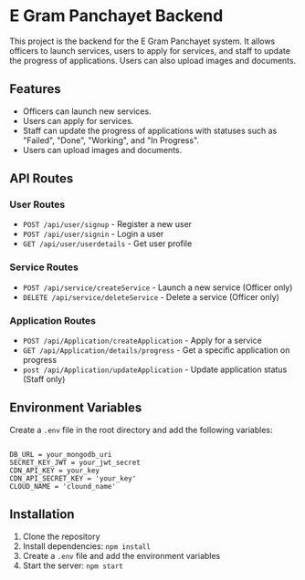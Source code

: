 # E Gram Panchayet Backend

This project is the backend for the E Gram Panchayet system. It allows officers to launch services, users to apply for services, and staff to update the progress of applications. Users can also upload images and documents.

## Features

- Officers can launch new services.
- Users can apply for services.
- Staff can update the progress of applications with statuses such as "Failed", "Done", "Working", and "In Progress".
- Users can upload images and documents.

## API Routes

### User Routes
- `POST /api/user/signup` - Register a new user
- `POST /api/user/signin` - Login a user
- `GET /api/user/userdetails` - Get user profile

### Service Routes
- `POST /api/service/createService` - Launch a new service (Officer only)
- `DELETE /api/service/deleteService` - Delete a service (Officer only)

### Application Routes
- `POST /api/Application/createApplication` - Apply for a service
- `GET /api/Application/details/progress` - Get a specific application on progress
- `post /api/Application/updateApplication` - Update application status (Staff only)


## Environment Variables

Create a `.env` file in the root directory and add the following variables:

```

DB_URL = your_mongodb_uri
SECRET_KEY_JWT = your_jwt_secret
CDN_API_KEY = your_key
CDN_API_SECRET_KEY = 'your_key'
CLOUD_NAME = 'clound_name'
```

## Installation

1. Clone the repository
2. Install dependencies: `npm install`
3. Create a `.env` file and add the environment variables
4. Start the server: `npm start`